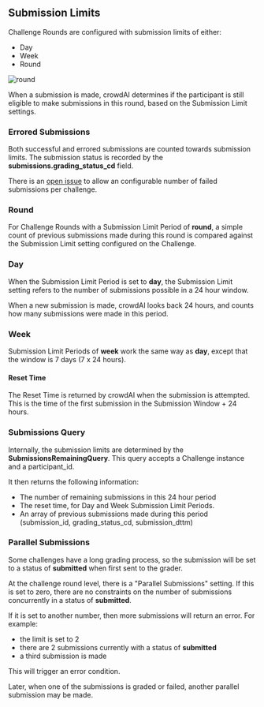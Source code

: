 ## Submission Limits

Challenge Rounds are configured with submission limits of either:

- Day
- Week
- Round

![round](images/challenge_round.png)

When a submission is made, crowdAI determines if the participant is still eligible to make submissions in this round, based on the Submission Limit settings.

### Errored Submissions

Both successful and errored submissions are counted towards submission limits. The submission status is recorded by the **submissions.grading_status_cd** field.

There is an [open issue](https://github.com/crowdAI/crowdai/issues/708) to allow an configurable number of failed submissions per challenge.

### Round

For Challenge Rounds with a Submission Limit Period of **round**, a simple count of previous submissions made during this round is compared against the Submission Limit setting configured on the Challenge.

### Day

When the Submission Limit Period is set to **day**, the Submission Limit setting refers to the number of submissions possible in a 24 hour window.

When a new submission is made, crowdAI looks back 24 hours, and counts how many submissions were made in this period.

### Week

Submission Limit Periods of **week** work the same way as **day**, except that the window is 7 days (7 x 24 hours).

#### Reset Time

The Reset Time is returned by crowdAI when the submission is attempted. This is the time of the first submission in the Submission Window + 24 hours.

### Submissions Query

Internally, the submission limits are determined by the **SubmissionsRemainingQuery**. This query accepts a Challenge instance and a participant_id.

It then returns the following information:

- The number of remaining submissions in this 24 hour period
- The reset time, for Day and Week Submission Limit Periods.
- An array of previous submissions made during this period (submission_id, grading_status_cd, submission_dttm)

### Parallel Submissions

Some challenges have a long grading process, so the submission will be set to a status of **submitted** when first sent to the grader.

At the challenge round level, there is a "Parallel Submissions" setting. If this is set to zero, there are no constraints on the number of submissions concurrently in a status of **submitted**.

If it is set to another number, then more submissions will return an error. For example:

- the limit is set to 2
- there are 2 submissions currently with a status of **submitted**
- a third submission is made

This will trigger an error condition.

Later, when one of the submissions is graded or failed, another parallel submission may be made.
